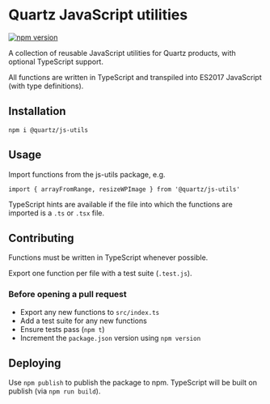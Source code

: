 # Quartz JavaScript utilities

[![npm version](https://badge.fury.io/js/%40quartz%2Fjs-utils.svg)](https://www.npmjs.com/package/@quartz/js-utils)

A collection of reusable JavaScript utilities for Quartz products, with optional TypeScript support.

All functions are written in TypeScript and transpiled into ES2017 JavaScript (with type definitions).

## Installation

`npm i @quartz/js-utils`

## Usage

Import functions from the js-utils package, e.g.

`import { arrayFromRange, resizeWPImage } from '@quartz/js-utils'`

TypeScript hints are available if the file into which the functions are imported is a `.ts` or `.tsx` file.

## Contributing

Functions must be written in TypeScript whenever possible.

Export one function per file with a test suite (`.test.js`).

### Before opening a pull request

- Export any new functions to `src/index.ts`
- Add a test suite for any new functions
- Ensure tests pass (`npm t`)
- Increment the `package.json` version using `npm version`

## Deploying

Use `npm publish` to publish the package to npm. TypeScript will be built on publish (via `npm run build`).
